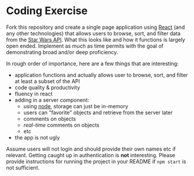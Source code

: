 # Coding Exercise
Fork this repository and create a single page application using [React](https://reactjs.org) (and any other technologies) that allows users to browse, sort, and filter data from the [Star Wars API](https://swapi.co/).  What this looks like and how it functions is largely open ended.  Implement as much as time permits with the goal of demonstrating broad and/or deep proficiency.

In rough order of importance, here are a few things that are interesting:
* application functions and actually allows user to browse, sort, and filter at least a subset of the API
* code quality & productivity
* fluency in react
* adding in a server component:
  * using [node](https://nodejs.org/), storage can just be in-memory
  * users can "favorite" objects and retrieve from the server later
  * comments on objects
  * *real-time* comments on objects
  * etc
* the app is not ugly

Assume users will not login and should provide their own names etc if relevant. Getting caught up in authentication is **not** interesting.  Please provide instructions for running the project in your README if `npm start` is not sufficient.
